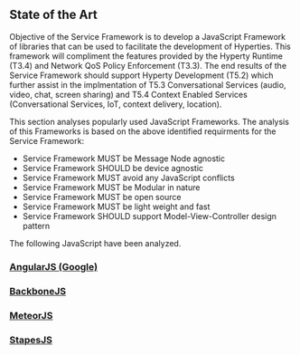 ## State of the Art

Objective of the Service Framework is to develop a JavaScript Framework of libraries that can be used to facilitate the development of Hyperties. This framework will compliment the features provided by the Hyperty Runtime (T3.4) and Network QoS Policy Enforcement (T3.3). The end results of the Service Framework should support Hyperty Development (T5.2) which further assist in the implmentation of T5.3 Conversational Services (audio, video, chat, screen sharing) and T5.4 Context Enabled Services (Conversational Services, IoT, context delivery, location). 

This section analyses popularly used JavaScript Frameworks. The analysis of this Frameworks is based on the above identified requirments for the Service Framework:

* Service Framework MUST be Message Node agnostic
* Service Framework SHOULD be device agnostic
* Service Framework MUST avoid any JavaScript conflicts
* Service Framework MUST be Modular in nature
* Service Framework MUST be open source
* Service Framework MUST be light weight and fast
* Service Framework SHOULD support Model-View-Controller design pattern

The following JavaScript have been analyzed.

### [AngularJS (Google)](angular-js.md)

### [BackboneJS](backbone-js.md)

### [MeteorJS](meteor.md)

### [StapesJS](stapesjs.md)


